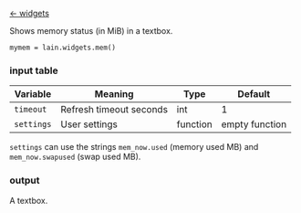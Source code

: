 [<- widgets](https://github.com/copycat-killer/lain/wiki/Widgets)

Shows memory status (in MiB) in a textbox.

	mymem = lain.widgets.mem()

### input table

Variable | Meaning | Type | Default
--- | --- | --- | ---
`timeout` | Refresh timeout seconds | int | 1
`settings` | User settings | function | empty function

`settings` can use the strings `mem_now.used` (memory used MB) and `mem_now.swapused` (swap used MB).

### output

A textbox.